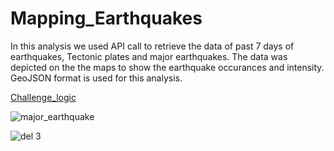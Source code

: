 # Mapping_Earthquakes
In this analysis we used API call to retrieve the data of past 7 days of earthquakes, Tectonic plates and major earthquakes. The data was depicted on the the maps to show the earthquake occurances and intensity. GeoJSON format is used for this analysis.

[Challenge_logic](Earthquake_Challenge/static/js/challenge_logic.js)


![major_earthquake](https://user-images.githubusercontent.com/111251560/206155839-e608b0ae-d3dd-4daa-b551-139b0acde2d3.png)

![del 3](https://user-images.githubusercontent.com/111251560/206155869-7cb194c4-43ee-42ea-b78e-cd705b481788.png)
